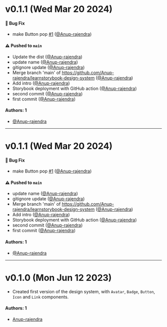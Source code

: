 # v0.1.1 (Wed Mar 20 2024)

#### 🐛 Bug Fix

- make Button pop [#1](https://github.com/Anup-rajendra/learnstorybook-design-system/pull/1) ([@Anup-rajendra](https://github.com/Anup-rajendra))

#### ⚠️ Pushed to `main`

- Update the dist ([@Anup-rajendra](https://github.com/Anup-rajendra))
- update name ([@Anup-rajendra](https://github.com/Anup-rajendra))
- gitignore update ([@Anup-rajendra](https://github.com/Anup-rajendra))
- Merge branch 'main' of https://github.com/Anup-rajendra/learnstorybook-design-system ([@Anup-rajendra](https://github.com/Anup-rajendra))
- Add intro ([@Anup-rajendra](https://github.com/Anup-rajendra))
- Storybook deployment with GitHub action ([@Anup-rajendra](https://github.com/Anup-rajendra))
- second commit ([@Anup-rajendra](https://github.com/Anup-rajendra))
- first commit ([@Anup-rajendra](https://github.com/Anup-rajendra))

#### Authors: 1

- [@Anup-rajendra](https://github.com/Anup-rajendra)

---

# v0.1.1 (Wed Mar 20 2024)

#### 🐛 Bug Fix

- make Button pop [#1](https://github.com/Anup-rajendra/learnstorybook-design-system/pull/1) ([@Anup-rajendra](https://github.com/Anup-rajendra))

#### ⚠️ Pushed to `main`

- update name ([@Anup-rajendra](https://github.com/Anup-rajendra))
- gitignore update ([@Anup-rajendra](https://github.com/Anup-rajendra))
- Merge branch 'main' of https://github.com/Anup-rajendra/learnstorybook-design-system ([@Anup-rajendra](https://github.com/Anup-rajendra))
- Add intro ([@Anup-rajendra](https://github.com/Anup-rajendra))
- Storybook deployment with GitHub action ([@Anup-rajendra](https://github.com/Anup-rajendra))
- second commit ([@Anup-rajendra](https://github.com/Anup-rajendra))
- first commit ([@Anup-rajendra](https://github.com/Anup-rajendra))

#### Authors: 1

- [@Anup-rajendra](https://github.com/Anup-rajendra)

---

# v0.1.0 (Mon Jun 12 2023)

- Created first version of the design system, with `Avatar`, `Badge`, `Button`, `Icon` and `Link` components.

#### Authors: 1

- [Anup-rajendra](https://github.com/Anup-rajendra)
